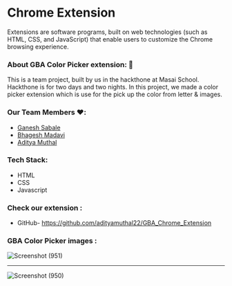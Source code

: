 # Chrome Extension

Extensions are software programs, built on web technologies (such as HTML, CSS, and JavaScript) that enable users to customize the Chrome browsing experience.

### About GBA Color Picker extension: 🙌

This is a team project, built by us in the hackthone at Masai School. Hackthone is for two days and two nights.
In this project, we made a color picker extension which is use for the pick up the color from letter & images.

### Our Team Members ❤️:
 * <a href='https://github.com/ganeshsabale99' >Ganesh Sabale</a>
 * <a href='https://github.com/123bhagesh' >Bhagesh Madavi</a>
 * <a href='https://github.com/adityamuthal22' >Aditya Muthal</a>

### Tech Stack:
* HTML
* CSS
* Javascript

### Check our extension :
 * GitHub- https://github.com/adityamuthal22/GBA_Chrome_Extension

### GBA Color Picker images :

![Screenshot (951)](https://user-images.githubusercontent.com/99644302/188098356-b31ed105-f048-4236-a685-e4f565249344.png)

<hr/>

![Screenshot (950)](https://user-images.githubusercontent.com/99644302/188098328-0a938088-b390-4a02-8abe-b9e369003bb7.png)
